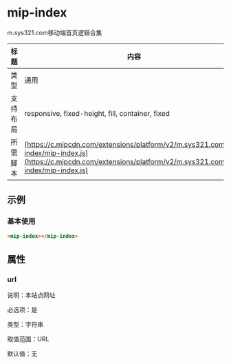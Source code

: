 # mip-index

m.sys321.com移动端首页逻辑合集

标题|内容
----|----
类型| 通用
支持布局| responsive, fixed-height, fill, container, fixed
所需脚本| [https://c.mipcdn.com/extensions/platform/v2/m.sys321.com/mip-index/mip-index.js](https://c.mipcdn.com/extensions/platform/v2/m.sys321.com/mip-index/mip-index.js)

## 示例

### 基本使用

```html
<mip-index></mip-index>
```

## 属性

### url

说明：本站点网址

必选项：是

类型：字符串

取值范围：URL

默认值：无